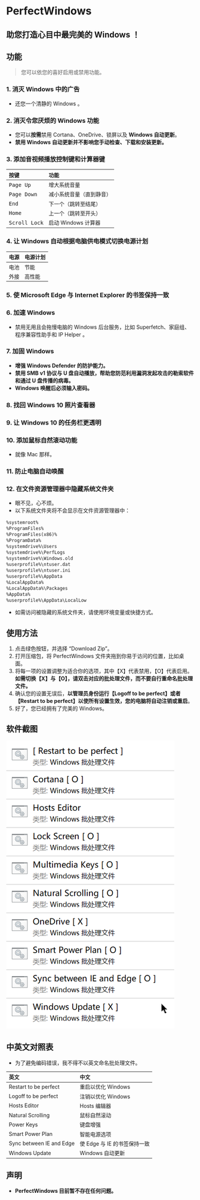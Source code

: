 # PerfectWindows

## 助您打造心目中最完美的 Windows ！

## 功能
> 您可以依您的喜好启用或禁用功能。
### 1. 消灭 Windows 中的广告
* 还您一个清静的 Windows 。
### 2. 消灭令您厌烦的 Windows 功能
* 您可以**按需**禁用 Cortana、OneDrive、锁屏以及 **Windows 自动更新**。
* **禁用 Windows 自动更新并不影响您手动检查、下载和安装更新。**
### 3. 添加音视频播放控制键和计算器键
|按键|功能|
|:-|:-|
|<kbd>Page Up</kbd>|增大系统音量
|<kbd>Page Down</kbd>|减小系统音量（直到静音）
|<kbd>End</kbd>|下一个（跳转至结尾）
|<kbd>Home</kbd>|上一个（跳转至开头）
|<kbd>Scroll Lock</kbd>|启动 Windows 计算器
### 4. 让 Windows 自动根据电脑供电模式切换电源计划

|电源|电源计划|
|:-|:-|
|电池|节能
|外接|高性能
### 5. 使 Microsoft Edge 与 Internet Explorer 的书签保持一致
### 6. 加速 Windows
* 禁用无用且会拖慢电脑的 Windows 后台服务，比如 Superfetch、家庭组、程序兼容性助手和 IP Helper 。
### 7. 加固 Windows
* **增强 Windows Defender 的防护能力。**
* **禁用 SMB v1 协议与 U 盘自动播放，帮助您防范利用漏洞发起攻击的勒索软件和通过 U 盘传播的病毒。**
* **Windows 唤醒后必须输入密码。**
### 8. 找回 Windows 10 照片查看器
### 9. 让 Windows 10 的任务栏更透明
### 10. 添加鼠标自然滚动功能
* 就像 Mac 那样。
### 11. 防止电脑自动唤醒
### 12. 在文件资源管理器中隐藏系统文件夹
* 眼不见，心不烦。
* 以下系统文件夹将不会显示在文件资源管理器中：
```
%systemroot%
%ProgramFiles%
%ProgramFiles(x86)%
%ProgramData%
%systemdrive%\Users
%systemdrive%\PerfLogs
%systemdrive%\Windows.old
%userprofile%\ntuser.dat
%userprofile%\ntuser.ini
%userprofile%\AppData
%LocalAppData%
%LocalAppData%\Packages
%AppData%
%userprofile%\AppData\LocalLow
```
* 如需访问被隐藏的系统文件夹，请使用环境变量或快捷方式。
## 使用方法
1. 点击绿色按钮，并选择 “Download Zip”。
2. 打开压缩包，将 PerfectWindows 文件夹拖到你易于访问的位置，比如桌面。
3. 将每一项的设置调整为适合你的选项，其中【X】代表禁用，【O】代表启用。**如需切换【X】与【O】，请双击对应的批处理文件，而不要自行重命名批处理文件。**
4. 确认您的设置无误后，**以管理员身份运行【Logoff to be perfect】或者【Restart to be perfect】以使所有设置生效，您的电脑将自动注销或重启**。
5. 好了，您已经拥有了完美的 Windows。
## 软件截图
![](Pics/1.gif)
## 中英文对照表
* 为了避免编码错误，我不得不以英文命名批处理文件。

|英文|中文|
|:-|:-|
|Restart to be perfect|重启以优化 Windows|
|Logoff to be perfect|注销以优化 Windows|
|Hosts Editor|Hosts 编辑器|
|Natural Scrolling|鼠标自然滚动|
|Power Keys|键盘增强|
|Smart Power Plan|智能电源选项|
|Sync between IE and Edge|使 Edge 与 IE 的书签保持一致|
|Windows Update|Windows 自动更新|

## 声明
 * **PerfectWindows 目前暂不存在任何问题。**
